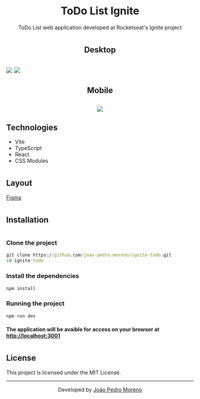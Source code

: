 <h1 align="center">ToDo List Ignite</h1>

<p align="center">ToDo List web application developed at Rocketseat's Ignite project</p>

#

<h2 align="center">Desktop<h2>

<img src="https://i.imgur.com/5dTqzjK.png">

<img src="https://i.imgur.com/7axs3Yy.png">

<h2 align="center">Mobile<h2>

<div align="center">
    <img src="https://i.imgur.com/XWxFgpo.png">
</div>

## Technologies

<ul>
    <li>Vite</li>
    <li>TypeScript</li>
    <li>React</li>
    <li>CSS Modules</li>
</ul>

#

## Layout

<a href="https://www.figma.com/file/0n0zDN7zbzhRbaEO74Xesx/ToDo-List" target="_blank">Figma</a>

#

## Installation

#

### Clone the project
```cmd
git clone https://github.com/joao-pedro-moreno/ignite-todo.git
cd ignite-todo
```

### Install the dependencies
```cmd
npm install
```

### Running the project
```cmd
npm run dev
```

#### The application will be avaible for access on your browser at <http://localhost:3001>

#

## License

This project is licensed under the MIT License.

---

<p align="center">Developed by <a href="https://github.com/joao-pedro-moreno" target="_blank">João Pedro Moreno</a></p>